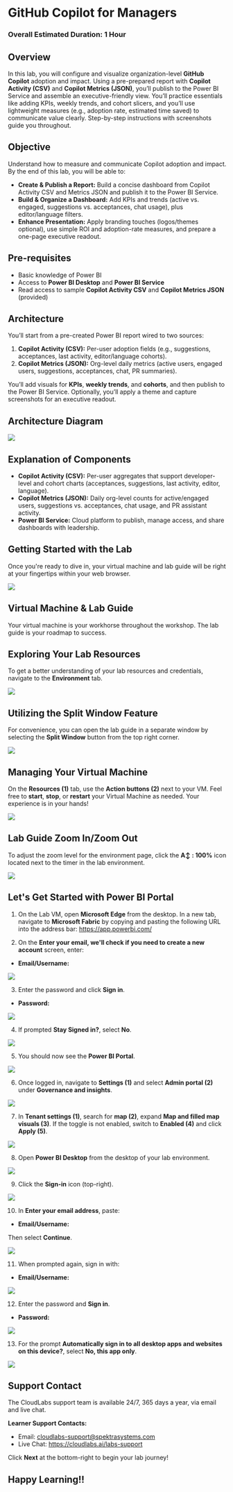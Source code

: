 # GitHub Copilot for Managers

### Overall Estimated Duration: 1 Hour

## Overview

In this lab, you will configure and visualize organization-level **GitHub Copilot** adoption and impact. Using a pre-prepared report with **Copilot Activity (CSV)** and **Copilot Metrics (JSON)**, you’ll publish to the Power BI Service and assemble an executive-friendly view. You’ll practice essentials like adding KPIs, weekly trends, and cohort slicers, and you’ll use lightweight measures (e.g., adoption rate, estimated time saved) to communicate value clearly. Step-by-step instructions with screenshots guide you throughout.

## Objective

Understand how to measure and communicate Copilot adoption and impact. By the end of this lab, you will be able to:

- **Create & Publish a Report:** Build a concise dashboard from Copilot Activity CSV and Metrics JSON and publish it to the Power BI Service.
- **Build & Organize a Dashboard:** Add KPIs and trends (active vs. engaged, suggestions vs. acceptances, chat usage), plus editor/language filters.
- **Enhance Presentation:** Apply branding touches (logos/themes optional), use simple ROI and adoption-rate measures, and prepare a one-page executive readout.

## Pre-requisites

- Basic knowledge of Power BI
- Access to **Power BI Desktop** and **Power BI Service**
- Read access to sample **Copilot Activity CSV** and **Copilot Metrics JSON** (provided)

## Architecture

You’ll start from a pre-created Power BI report wired to two sources:
1. **Copilot Activity (CSV):** Per-user adoption fields (e.g., suggestions, acceptances, last activity, editor/language cohorts).
2. **Copilot Metrics (JSON):** Org-level daily metrics (active users, engaged users, suggestions, acceptances, chat, PR summaries).

You’ll add visuals for **KPIs**, **weekly trends**, and **cohorts**, and then publish to the Power BI Service. Optionally, you’ll apply a theme and capture screenshots for an executive readout.

## Architecture Diagram

![](../media/arch1.PNG)

## Explanation of Components

- **Copilot Activity (CSV):** Per-user aggregates that support developer-level and cohort charts (acceptances, suggestions, last activity, editor, language).
- **Copilot Metrics (JSON):** Daily org-level counts for active/engaged users, suggestions vs. acceptances, chat usage, and PR assistant activity.
- **Power BI Service:** Cloud platform to publish, manage access, and share dashboards with leadership.

## Getting Started with the Lab

Once you're ready to dive in, your virtual machine and lab guide will be right at your fingertips within your web browser.

![](../media/12062025(0)new.png)

## Virtual Machine & Lab Guide

Your virtual machine is your workhorse throughout the workshop. The lab guide is your roadmap to success.

## Exploring Your Lab Resources

To get a better understanding of your lab resources and credentials, navigate to the **Environment** tab.

![](../media/power-02new.png)

## Utilizing the Split Window Feature

For convenience, you can open the lab guide in a separate window by selecting the **Split Window** button from the top right corner.

![](../media/power-03new.png)

## Managing Your Virtual Machine

On the **Resources (1)** tab, use the **Action buttons (2)** next to your VM. Feel free to **start**, **stop**, or **restart** your Virtual Machine as needed. Your experience is in your hands!

![](../media/power-04new.png)

## Lab Guide Zoom In/Zoom Out

To adjust the zoom level for the environment page, click the **A↕ : 100%** icon located next to the timer in the lab environment.

![](../media/zoomnew1.png)

## Let's Get Started with Power BI Portal

1. On the Lab VM, open **Microsoft Edge** from the desktop. In a new tab, navigate to **Microsoft Fabric** by copying and pasting the following URL into the address bar: https://app.powerbi.com/

2. On the **Enter your email, we'll check if you need to create a new account** screen, enter:

- **Email/Username:** <inject key="AzureAdUserEmail"></inject>

![](../media/pbi-login-1.png)

3. Enter the password and click **Sign in**.

- **Password:** <inject key="AzureAdUserPassword"></inject>

![](../media/pbi-login-2.png)

4. If prompted **Stay Signed in?**, select **No**.

![](../media/12062025(3).png)

5. You should now see the **Power BI Portal**.

![](../media/pbi-portal.png)

6. Once logged in, navigate to **Settings (1)** and select **Admin portal (2)** under **Governance and insights**.

![](../media/15.png)

7. In **Tenant settings (1)**, search for **map (2)**, expand **Map and filled map visuals (3)**. If the toggle is not enabled, switch to **Enabled (4)** and click **Apply (5)**.

![](../media/image103.png)

8. Open **Power BI Desktop** from the desktop of your lab environment.

![](../media/image105.png)

9. Click the **Sign-in** icon (top-right).

![](../media/image200.png)

10. In **Enter your email address**, paste:

 - **Email/Username:** <inject key="AzureAdUserEmail"></inject>

 Then select **Continue**.

 ![](../media/image106.png)

11. When prompted again, sign in with:

 - **Email/Username:** <inject key="AzureAdUserEmail"></inject>

 ![](../media/image101.png)

12. Enter the password and **Sign in**.

 - **Password:** <inject key="AzureAdUserPassword"></inject>

 ![](../media/image102.png)

13. For the prompt **Automatically sign in to all desktop apps and websites on this device?**, select **No, this app only**.

 ![](../media/image107.png)

## Support Contact

The CloudLabs support team is available 24/7, 365 days a year, via email and live chat.

**Learner Support Contacts:**
- Email: cloudlabs-support@spektrasystems.com  
- Live Chat: https://cloudlabs.ai/labs-support

Click **Next** at the bottom-right to begin your lab journey!

## Happy Learning!!
